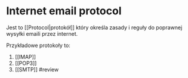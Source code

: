 # Internet email protocol
Jest to [[Protocol|protokół]] który określa zasady i reguły do poprawnej wysyłki emaili przez internet.

Przykładowe protokoły to:
1. [[IMAP]]
2. [[POP3]]
3. [[SMTP]]
#review